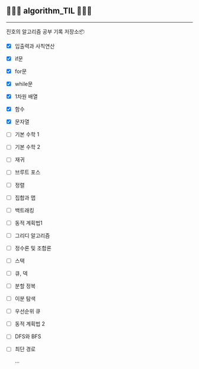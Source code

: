 ## 👨🏻‍💻 algorithm_TIL 👨🏻‍💻

---

진호의 알고리즘 공부 기록 저장소📦

- [x] 입출력과 사칙연산
- [x] if문
- [x] for문
- [x] while문
- [x] 1차원 배열
- [x] 함수
- [x] 문자열
- [ ] 기본 수학 1
- [ ] 기본 수학 2
- [ ] 재귀
- [ ] 브루트 포스
- [ ] 정렬
- [ ] 집합과 맵
- [ ] 백트래킹
- [ ] 동적 계획법1
- [ ] 그리디 알고리즘
- [ ] 정수론 및 조합론
- [ ] 스택
- [ ] 큐, 덱
- [ ] 분할 정복
- [ ] 이분 탐색
- [ ] 우선순위 큐
- [ ] 동적 계획법 2
- [ ] DFS와 BFS
- [ ] 최단 경로

  ...
